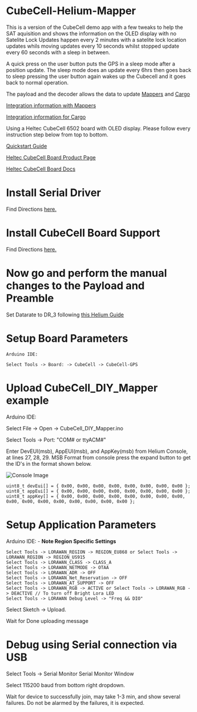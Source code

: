 # CubeCell-Helium-Mapper

This is a version of the CubeCell demo app with a few tweaks to help the SAT aquisition and shows the information on the OLED display with no 
Satelite Lock Updates happen every 2 minutes with a satelite lock location updates whils moving updates every 10 seconds whilst stopped update every 60 seconds with a sleep in between.

A quick press on the user button puts the GPS in a sleep mode after a position update. The sleep mode does an update every 6hrs then goes back to sleep pressing the user button again wakes up the Cubecell and it goes back to normal operation.

The payload and the decoder allows the data to update 
[Mappers](http://mappers.helium.com) and [Cargo](https://cargo.helium.com)

[Integration information with Mappers](https://developer.helium.com/devices/coverage-mapping/mappers-api)

[Integration information for Cargo](https://developer.helium.com/console/integrations/cargo)

Using a Heltec CubeCell 6502 board with OLED display. Please follow every instruction step below from top to bottom.

[Quickstart Guide](https://developer.helium.com/devices/arduino-quickstart/heltec-cubecell-board)

[Heltec CubeCell Board Product Page](https://heltec.org/project/htcc-ab02s/)

[Heltec CubeCell Board Docs](https://heltec-automation-docs.readthedocs.io/en/latest/cubecell/quick_start.html#)

# Install Serial Driver
Find Directions [here.](https://heltec-automation-docs.readthedocs.io/en/latest/general/establish_serial_connection.html)

# Install CubeCell Board Support
Find Directions [here.](https://heltec-automation-docs.readthedocs.io/en/latest/cubecell/quick_start.html#install-cubecell-relevant-framework)

# Now go and perform the manual changes to the Payload and Preamble

Set Datarate to DR_3 following [this Helium Guide](https://developer.helium.com/devices/arduino-quickstart/heltec-cubecell-board#manual-updates-to-the-heltec-runtime-libraries)



# Setup Board Parameters

```
Arduino IDE: 

Select Tools -> Board: -> CubeCell -> CubeCell-GPS

```
# Upload CubeCell_DIY_Mapper example

Arduino IDE:

Select File -> Open -> CubeCell_DIY_Mapper.ino

Select Tools -> Port: "COM# or ttyACM#"

Enter DevEUI(msb), AppEUI(msb), and AppKey(msb) from Helium Console, at lines 27, 28, 29. MSB Format from console press the expand button to get the ID's in the format shown below.

![Console Image](https://gblobscdn.gitbook.com/assets%2F-M21bzsbFl2WA7VymAxU%2F-M6fLGmWEQ0QxjrJuvoC%2F-M6fLi5NzuMeWSzzihV-%2Fcubecell-console-details.png?alt=media&token=95f5c9b2-734a-4f84-bb88-523215873116)

```
uint8_t devEui[] = { 0x00, 0x00, 0x00, 0x00, 0x00, 0x00, 0x00, 0x00 };
uint8_t appEui[] = { 0x00, 0x00, 0x00, 0x00, 0x00, 0x00, 0x00, 0x00 };
uint8_t appKey[] = { 0x00, 0x00, 0x00, 0x00, 0x00, 0x00, 0x00, 0x00, 0x00, 0x00, 0x00, 0x00, 0x00, 0x00, 0x00, 0x00 };
```
# Setup Application Parameters

Arduino IDE: - **Note Region Specific Settings**

```
Select Tools -> LORAWAN_REGION -> REGION_EU868 or Select Tools -> LORAWAN_REGION -> REGION_US915
Select Tools -> LORAWAN_CLASS -> CLASS_A
Select Tools -> LORAWAN_NETMODE -> OTAA
Select Tools -> LORAWAN_ADR -> OFF
Select Tools -> LORAWAN_Net_Reservation -> OFF
Select Tools -> LORAWAN_AT_SUPPORT -> OFF
Select Tools -> LORAWAN_RGB -> ACTIVE or Select Tools -> LORAWAN_RGB -> DEACTIVE // To turn off Bright Lora LED
Select Tools -> LORAWAN Debug Level -> "Freq && DIO"
```


Select Sketch -> Upload.

Wait for Done uploading message

# Debug using Serial connection via USB

Select Tools -> Serial Monitor Serial Monitor Window

Select 115200 baud from bottom right dropdown.

Wait for device to successfully join, may take 1-3 min, and show several failures. Do not be alarmed by the failures, it is expected.

